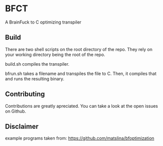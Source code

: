 # BFCT
A BrainFuck to C optimizing transpiler

## Build

There are two shell scripts on the root directory of the repo. They rely on your working directory being the root of the repo.

build.sh compiles the transpiler.

bfrun.sh takes a filename and transpiles the file to C. Then, it compiles that and runs the resulting binary.

## Contributing

Contributions are greatly apreciated. You can take a look at the open issues on Github.

## Disclaimer

example programs taken from:
https://github.com/matslina/bfoptimization
